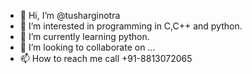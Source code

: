 - 👋 Hi, I’m @tusharginotra
- 👀 I’m interested in programming in C,C++ and python.
- 🌱 I’m currently learning python.
- 💞️ I’m looking to collaborate on ...
- 📫 How to reach me call +91-8813072065

<!---
tusharginotra/tusharginotra is a ✨ special ✨ repository because its `README.md` (this file) appears on your GitHub profile.
You can click the Preview link to take a look at your changes.
--->
